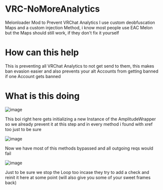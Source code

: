 # VRC-NoMoreAnalytics
Melonloader Mod to Prevent VRChat Analytics
I use custom deobfuscation Maps and a custom injection Method, i know most people use EAC Melon but the Maps should still work, if they don't fix it yourself

# How can this help
This is preventing all VRChat Analytics to not get send to them, this makes ban evasion easier and also prevents your alt Accounts from getting banned if one Account gets banned

# What is this doing
![image](https://user-images.githubusercontent.com/69671761/214994195-e52537f6-e40c-45da-8891-f6fcdaef542b.png)

This boi right here gets initializing a new Instance of the AmplitudeWrapper so we already prevent it at this step and in every method i found with xref too just to be sure


![image](https://user-images.githubusercontent.com/69671761/214994370-d58ed2fa-5396-4d4d-bc4c-5ed3611916bb.png)

Now we have most of this methods bypassed and all outgoing reqs would fail

![image](https://user-images.githubusercontent.com/69671761/214994415-16c47c93-45b3-46c4-b80a-adc2251c73ba.png)

Just to be sure we stop the Loop too incase they try to add a check and reinit it here at some point (will also give you some of your sweet frames back)
